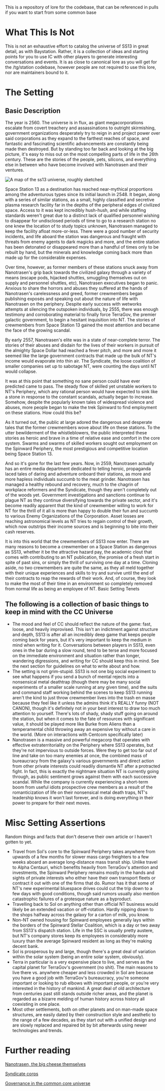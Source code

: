 This is a repository of lore for the codebase, that can be referenced in pulls if you want to start from some common base


# What This Is Not

This is not an exhaustive effort to catalog the universe of SS13 in great detail, as with Baystation. Rather, it is a collection of ideas and starting points for you to use IC with other players to generate interesting conversations and events. It is as close to canonical lore as you will get for the /tg/station codebase, however people are not required to use this lore, nor are maintainers bound to it.


# The Setting
## Basic Description

The year is 2560. The universe is in flux, as giant megacorporations escalate from covert treachery and assassinations to outright skirmishing, government organizations desperately try to reign in and project power over said corporations as they expand to the farthest reaches of space, and fantastic and fascinating scientific advancements are constantly being made then destroyed. But by standing too far back and looking at the big picture, it's easy to miss out on the most compelling parts of life in the 26th century. These are the stories of the people, pets, silicons, and everything else in between who have become involved with Nanotrasen and their ventures.

![A map of the ss13 universe, roughly sketched](https://file.house/2RoN.png)

Space Station 13 as a destination has reached near-mythical proportions among the adventurous types since its initial launch in 2548. It began, along with a series of similar stations, as a small, highly classified and secretive plasma research facility far in the depths of the peripheral edges of civilized space. Access to it was kept incredibly hush-hush, and while staffing standards weren't great due to a distinct lack of qualified personnel wishing to disappear for undisclosed periods of time to go to a research station no one knew the location of to study topics unknown, Nanotrasen managed to keep the facility afloat more-or-less. There were a good number of security incidents, and life aboard the station was dangerous and fraught with threats from enemy agents to dark magicks and more, and the entire station has been detonated or disappeared more than a handful of times only to be rebuilt by hand, but the minerals and knowledge coming back more than made up for the considerable expenses.

Over time, however, as former members of these stations snuck away from Nanotrasen's grip back towards the civilized galaxy through a variety of means (escape pods, hijacked shuttles, smuggling themselves out on supply and personnel shuttles, etc), Nanotrasen executives began to panic. Anxious to share the horrors and abuses they suffered at the hands of Nanotrasen's carelessness and greed, former crewmembers began publishing exposés and speaking out about the nature of life with Nanotrasen on the periphery. Despite early success with wetworks attempts at silencing the outspoken individuals, by 2555, there was enough testimony and corroborating material to finally force TerraGov, the premier galactic government, to begin a hesitant inquisition into NT. The stories of crewmembers from Space Station 13 gained the most attention and became the face of the growing scandal.

By early 2557, Nanotrasen's elite was in a state of near-complete terror. The stories of their abuses and disdain for the lives of their workers in pursuit of the almighty Space Dollar had reached a fever pitch, and more and more it seemed like the large government contracts that made up the bulk of NT's income would evaporate into thin air. The Syndicate, the loose coalition of smaller companies set up to sabotage NT, were counting the days until NT would collapse.

It was at this point that something no sane person could have ever predicted came to pass. The steady flow of skilled yet unstable workers to NT's Periphery, which any rational person would have expected to sink like a stone in response to the constant scandals, actually began to increase. Somehow, despite the popularly known tales of widespread violence and abuses, more people began to make the trek Spinward to find employment on these stations. How could this be?

As it turned out, the public at large adored the dangerous and desperate tales that the former crewmembers wove about life on these stations. To the utter bewilderment of the whistleblowers, the public interpreted these stories as heroic and brave in a time of relative ease and comfort in the core system. Swarms and swarms of skilled workers sought out employment on the Spinward Periphery, the most prestigious and competitive location being Space Station 13.

And so it's gone for the last few years. Now, in 2559, Nanotrasen actually has an entire media department dedicated to telling heroic, propaganda laced tales of daring and adventure onboard their stations, as more and more hapless individuals succumb to the meat grinder. Nanotrasen has managed a healthy rebound and recovery, much to the chagrin of workplace reformers and the Syndicate, though they aren't completely out of the woods yet. Government investigations and sanctions continue to plague NT as they continue diversifying towards the private sector, and it's become readily apparent that the kind of crewmember willing to work for NT for the thrill of it all is more than happy to double their fun and succumb to various Enemy Organizations of the Corporation. Asset losses are reaching astronomical levels as NT tries to regain control of their growth, which now outstrips their income sources and is beginning to bite into their cash reserves.

It is into this world that the crewmembers of SS13 now enter. There are many reasons to become a crewmember on a Space Station as dangerous as SS13, whether it be the attractive hazard pay, the academic clout that comes with contributing to an NT publication, the promise of a fresh start in spite of past sins, or simply the thrill of surviving one day at a time. Cloning aside, no two crewmembers are quite the same, as they all meld together with their unique experiences and skills to try and survive until the end of their contracts to reap the rewards of their work. And, of course, they look to make the most of their time in an environment so completely removed from normal life as being an employee of NT.
Basic Setting Tenets

## The following is a collection of basic things to keep in mind with the CC Universe

* The mood and feel of CC should reflect the nature of the game: fast, loose, and heavily improvised. This isn't an indictment against structure and depth, SS13 is after all an incredibly deep game that keeps people coming back for years, but it's very important to keep the medium in mind when writing for it. Conversations between players in SS13, even ones in the bar during a slow round, tend to be terse and more focused on the immediate environment and situation rather than longer, wandering digressions, and writing for CC should keep this in mind. See the next section for guidelines on what to write about and how.
* The setting is not grim-stupid. SS13 is not one big social experiment to see what happens if you send a bunch of mental rejects into a nonsensical metal deathtrap (though there may be many social experiments of a smaller scale running at any given time), and the suits and command staff working behind the scenes to keep SS13 running aren't the kind to just throw crewmember lives into the trash en masse because they feel like it unless the admins think it's REALLY funny (NOT CANON), though it's definitely not in your best interest to draw too much attention to yourself. There's lots of shady, shady stuff going on around the station, but when it comes to the fate of resources with significant value, it should be played more like Burke from Aliens than a temperamental child throwing away an expensive toy without a care in the world. (More on interactions with Centcom specifically later)
* Nanotrasen is a massive and powerful megacorp that operates with effective extraterritoriality on the Periphery where SS13 operates, but they're not impervious to outside forces. Were they to get too far out of line and take on too many enemies at once, the combined mass of bureaucracy from the galaxy's various governments and direct action from other private interests could readily dismantle NT after a protracted fight. In fact, this is exactly the nightmare situation NT is currently going through, as public sentiment grows against them with each successive scandal. While the company is currently experiencing a short-term boom from useful idiots prospective crew members as a result of the romanticization of life on their nonsensical metal death traps, NT's leadership knows it won't last forever, and is doing everything in their power to prepare for their next moves.


# Misc Setting Assertions

Random things and facts that don't deserve their own article or I haven't gotten to yet.
* Travel from Sol's core to the Spinward Periphery takes anywhere from upwards of a few months for slower mass cargo freighters to a few weeks aboard an average long-distance mass transit ship. Unlike travel to Alpha Centauri, which benefits heavily from TerraGov's attention and investments, the Spinward Periphery remains mostly in the hands and sights of private interests who either have their own transport fleets or contract it out with one of the firms that do. Rumor has it that some of NT's new experimental bluespace drives could cut the trip down to a few days with good conditions, though said rumors usually also mention catastrophic failures of a grotesque nature as a byproduct.
* Travelling back to Sol on anything other than official NT business would likely be an extended vacation or off-rotation. Hardly nipping down to the shops halfway across the galaxy for a carton of milk, you know.
* Non-NT owned housing for Spinward employees generally lays within the borders of the Spinward Stellar Coalition, which is a day or two away from SS13's dispatch station. Life in the SSC is usually pretty austere, but NT's company stores keep its employees in considerably more luxury than the average Spinward resident as long as they're making decent bank.
* Sol is prosperous by and large, though there's a great deal of variation within the solar system (being an entire solar system, obviously).
* Terra in particular is a very expensive place to live, and serves as the capital planet for TerraGov's government (no shit). The main reasons to live there vs. anywhere cheaper and less crowded in Sol are because you have a good job with TerraGov's bureaucracy, you're someone important or looking to rub elbows with important people, or you're very interested in the history of mankind. A great deal of old architecture from centuries past still stands outside richer areas, and the planet is regarded as a bizarre melding of human history across history all coexisting in one place.
* Most other settlements, both on other planets and on man-made space structures, are easily dated by their construction style and aesthetic to the range of a few decades, as they start out with a unified design and are slowly replaced and repaired bit by bit afterwards using newer technologies and trends.

# Further reading
[Nanotrasen, the big cheese themselves](https://github.com/tgstation/common_core/blob/master/Governments%20and%20Organisations/Corporations/Nanotrasen.md)

[Syndicate corps](https://github.com/tgstation/common_core/blob/master/Governments%20and%20Organisations/Corporations/The%20Syndicate/The%20Syndicate.md)

[Governance in the common core universe](https://github.com/tgstation/common_core/blob/master/Governments%20and%20Organisations/Governments/Governments.md)
